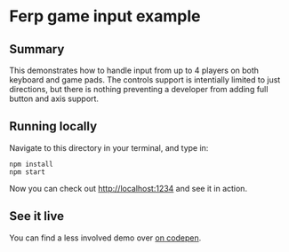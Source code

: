 # Ferp game input example

## Summary

This demonstrates how to handle input from up to 4 players on both keyboard and game pads.
The controls support is intentially limited to just directions, but there is nothing preventing a developer from adding full button and axis support.

## Running locally

Navigate to this directory in your terminal, and type in:

```
npm install
npm start
```

Now you can check out [http://localhost:1234](http://localhost:1234) and see it in action.

## See it live

You can find a less involved demo over [on codepen](https://codepen.io/mrozbarry/details/QVvQOj/).
